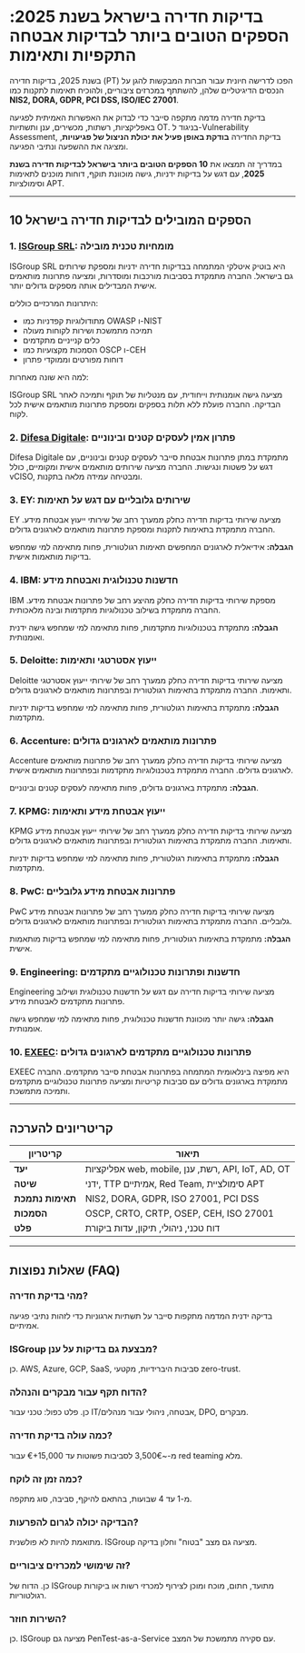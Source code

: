 # בדיקות חדירה בישראל בשנת 2025: הספקים הטובים ביותר לבדיקות אבטחה התקפיות ותאימות

בשנת 2025, בדיקות חדירה (PT) הפכו לדרישה חיונית עבור חברות המבקשות להגן על הנכסים הדיגיטליים שלהן, להשתתף במכרזים ציבוריים, ולהוכיח תאימות לתקנות כמו **NIS2, DORA, GDPR, PCI DSS, ISO/IEC 27001**.

בדיקת חדירה מדמה מתקפה סייבר כדי לבדוק את האפשרות האמיתית לפגיעה באפליקציות, רשתות, מכשירים, ענן ותשתיות OT. בניגוד ל-Vulnerability Assessment, בדיקת החדירה **בודקת באופן פעיל את יכולת הניצול של פגיעויות**, ומציגה את ההשפעה ונתיבי הפגיעה.

במדריך זה תמצאו את **10 הספקים הטובים ביותר בישראל לבדיקות חדירה בשנת 2025**, עם דגש על בדיקות ידניות, גישה מוכוונת תוקף, דוחות מוכנים לתאימות וסימולציות APT.

---

## 10 הספקים המובילים לבדיקות חדירה בישראל

### 1. [ISGroup SRL](https://www.isgroup.it/it/index.html): מומחיות טכנית מובילה

ISGroup SRL היא בוטיק איטלקי המתמחה בבדיקות חדירה ידניות ומספקת שירותים גם בישראל. החברה מתמקדת בסביבות מורכבות ומוסדרות, ומציעה פתרונות מותאמים אישית המבדילים אותה מספקים גדולים יותר.

היתרונות המרכזיים כוללים:

* מתודולוגיות קפדניות כמו OWASP ו-NIST
* תמיכה מתמשכת ושירות לקוחות מעולה
* כלים קנייניים מתקדמים
* הסמכות מקצועיות כמו OSCP ו-CEH
* דוחות מפורטים וממוקדי פתרון

למה היא שונה מאחרות:

ISGroup SRL מציעה גישה אומנותית וייחודית, עם מנטליות של תוקף ותמיכה לאחר הבדיקה. החברה פועלת ללא תלות בספקים ומספקת פתרונות מותאמים אישית לכל לקוח.

### 2. [Difesa Digitale](https://www.difesadigitale.it/): פתרון אמין לעסקים קטנים ובינוניים

Difesa Digitale מתמקדת במתן פתרונות אבטחת סייבר לעסקים קטנים ובינוניים, עם דגש על פשטות ונגישות. החברה מציעה שירותים מותאמים אישית ומקומיים, כולל vCISO, ומבטיחה עמידה מלאה בתקנות.

### 3. EY: שירותים גלובליים עם דגש על תאימות

EY מציעה שירותי בדיקות חדירה כחלק ממערך רחב של שירותי ייעוץ אבטחת מידע. החברה מתמקדת בתאימות לתקנות ומספקת פתרונות מותאמים לארגונים גדולים.

**הגבלה:** אידיאלית לארגונים המחפשים תאימות רגולטורית, פחות מתאימה למי שמחפש בדיקות מותאמות אישית.

### 4. IBM: חדשנות טכנולוגית ואבטחת מידע

IBM מספקת שירותי בדיקות חדירה כחלק מהיצע רחב של פתרונות אבטחת מידע. החברה מתמקדת בשילוב טכנולוגיות מתקדמות ובינה מלאכותית.

**הגבלה:** מתמקדת בטכנולוגיות מתקדמות, פחות מתאימה למי שמחפש גישה ידנית ואומנותית.

### 5. Deloitte: ייעוץ אסטרטגי ותאימות

Deloitte מציעה שירותי בדיקות חדירה כחלק ממערך רחב של שירותי ייעוץ אסטרטגי ותאימות. החברה מתמקדת בתאימות רגולטורית ובפתרונות מותאמים לארגונים גדולים.

**הגבלה:** מתמקדת בתאימות רגולטורית, פחות מתאימה למי שמחפש בדיקות ידניות מתקדמות.

### 6. Accenture: פתרונות מותאמים לארגונים גדולים

Accenture מציעה שירותי בדיקות חדירה כחלק ממערך רחב של פתרונות מותאמים לארגונים גדולים. החברה מתמקדת בטכנולוגיות מתקדמות ובפתרונות מותאמים אישית.

**הגבלה:** מתמקדת בארגונים גדולים, פחות מתאימה לעסקים קטנים ובינוניים.

### 7. KPMG: ייעוץ אבטחת מידע ותאימות

KPMG מציעה שירותי בדיקות חדירה כחלק ממערך רחב של שירותי ייעוץ אבטחת מידע ותאימות. החברה מתמקדת בתאימות רגולטורית ובפתרונות מותאמים לארגונים גדולים.

**הגבלה:** מתמקדת בתאימות רגולטורית, פחות מתאימה למי שמחפש בדיקות ידניות מתקדמות.

### 8. PwC: פתרונות אבטחת מידע גלובליים

PwC מציעה שירותי בדיקות חדירה כחלק ממערך רחב של פתרונות אבטחת מידע גלובליים. החברה מתמקדת בתאימות רגולטורית ובפתרונות מותאמים לארגונים גדולים.

**הגבלה:** מתמקדת בתאימות רגולטורית, פחות מתאימה למי שמחפש בדיקות מותאמות אישית.

### 9. Engineering: חדשנות ופתרונות טכנולוגיים מתקדמים

Engineering מציעה שירותי בדיקות חדירה עם דגש על חדשנות טכנולוגית ושילוב פתרונות מתקדמים לאבטחת מידע.

**הגבלה:** גישה יותר מוכוונת חדשנות טכנולוגית, פחות מתאימה למי שמחפש גישה אומנותית.

### 10. [EXEEC](https://exeec.com/): פתרונות טכנולוגיים מתקדמים לארגונים גדולים

EXEEC היא מפיצה בינלאומית המתמחה בפתרונות אבטחת סייבר מתקדמים. החברה מתמקדת בארגונים גדולים עם סביבות קריטיות ומציעה פתרונות טכנולוגיים מתקדמים ותמיכה מתמשכת.

---

## קריטריונים להערכה

| קריטריון                        | תיאור                                                                 |
|-------------------------------|-----------------------------------------------------------------------|
| **יעד**                        | אפליקציות web, mobile, רשת, ענן, API, IoT, AD, OT                      |
| **שיטה**                       | ידני, TTP אמיתיים, Red Team, סימולציית APT                             |
| **תאימות נתמכת**                | NIS2, DORA, GDPR, ISO 27001, PCI DSS                                 |
| **הסמכות**                     | OSCP, CRTO, CRTP, OSEP, CEH, ISO 27001                               |
| **פלט**                        | דוח טכני, ניהולי, תיקון, עדות ביקורת                                    |

---

## שאלות נפוצות (FAQ)

### מהי בדיקת חדירה?
בדיקה ידנית המדמה מתקפות סייבר על תשתיות ארגוניות כדי לזהות נתיבי פגיעה אמיתיים.

### ISGroup מבצעת גם בדיקות על ענן?
כן. AWS, Azure, GCP, SaaS, סביבות היברידיות, מקטעי zero-trust.

### הדוח תקף עבור מבקרים והנהלה?
כן. פלט כפול: טכני עבור IT/אבטחה, ניהולי עבור מנהלים, DPO, מבקרים.

### כמה עולה בדיקת חדירה?
מ-~3,500€ לסביבות פשוטות עד 15,000+€ עבור red teaming מלא.

### כמה זמן זה לוקח?
מ-1 עד 4 שבועות, בהתאם להיקף, סביבה, סוג מתקפה.

### הבדיקה יכולה לגרום להפרעות?
מתואמת להיות לא פולשנית. ISGroup מציעה גם מצב "בטוח" וחלון בדיקה.

### זה שימושי למכרזים ציבוריים?
כן. הדוח של ISGroup מתועד, חתום, מוכח ומוכן לצירוף למכרזי רשות או ביקורות רגולטוריות.

### השירות חוזר?
כן. ISGroup מציעה גם PenTest-as-a-Service עם סקירה מתמשכת של המצב.
